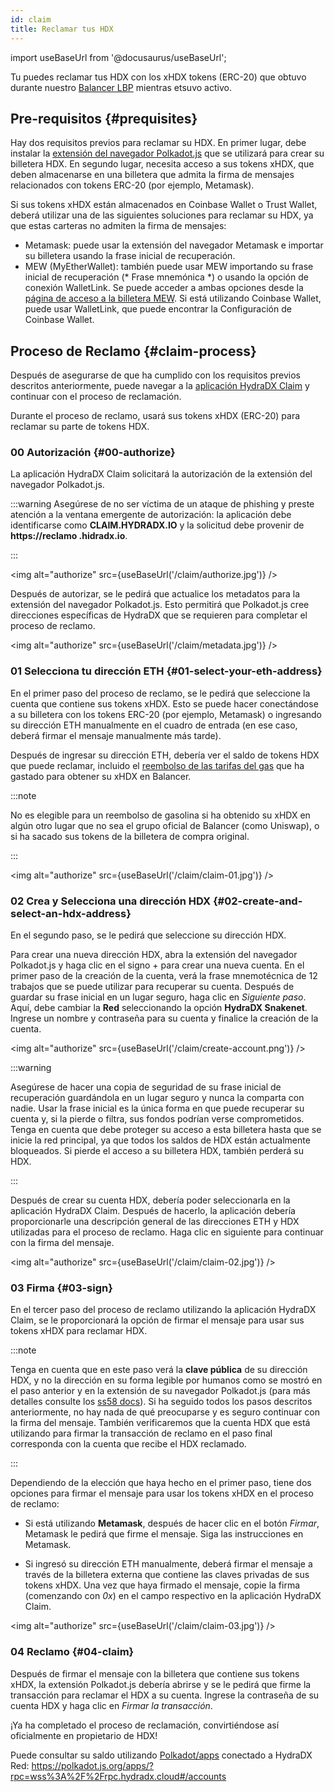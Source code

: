 ```yaml
---
id: claim
title: Reclamar tus HDX
---
```


import useBaseUrl from '@docusaurus/useBaseUrl';


Tu puedes reclamar tus HDX con los xHDX tokens (ERC-20) que obtuvo durante nuestro [Balancer LBP](https://hydradx.substack.com/p/lbp-announcement) mientras etsuvo activo.

## Pre-requisitos {#prequisites}
Hay dos requisitos previos para reclamar su HDX. En primer lugar, debe instalar la [extensión del navegador Polkadot.js](https://polkadot.js.org/extension/) que se utilizará para crear su billetera HDX. En segundo lugar, necesita acceso a sus tokens xHDX, que deben almacenarse en una billetera que admita la firma de mensajes relacionados con tokens ERC-20 (por ejemplo, Metamask).

Si sus tokens xHDX están almacenados en Coinbase Wallet o Trust Wallet, deberá utilizar una de las siguientes soluciones para reclamar su HDX, ya que estas carteras no admiten la firma de mensajes:
* Metamask: puede usar la extensión del navegador Metamask e importar su billetera usando la frase inicial de recuperación.
* MEW (MyEtherWallet): también puede usar MEW importando su frase inicial de recuperación (* Frase mnemónica *) o usando la opción de conexión WalletLink. Se puede acceder a ambas opciones desde la [página de acceso a la billetera MEW](https://www.myetherwallet.com/access-my-wallet). Si está utilizando Coinbase Wallet, puede usar WalletLink, que puede encontrar la Configuración de Coinbase Wallet.

## Proceso de Reclamo {#claim-process}

Después de asegurarse de que ha cumplido con los requisitos previos descritos anteriormente, puede navegar a la [aplicación HydraDX Claim](https://claim.hydradx.io) y continuar con el proceso de reclamación.

Durante el proceso de reclamo, usará sus tokens xHDX (ERC-20) para reclamar su parte de tokens HDX.

### 00 Autorización {#00-authorize}

La aplicación HydraDX Claim solicitará la autorización de la extensión del navegador Polkadot.js.

:::warning
Asegúrese de no ser víctima de un ataque de phishing y preste atención a la ventana emergente de autorización: la aplicación debe identificarse como **CLAIM.HYDRADX.IO** y la solicitud debe provenir de **https://reclamo .hidradx.io**.

:::

<img alt="authorize" src={useBaseUrl('/claim/authorize.jpg')} />

Después de autorizar, se le pedirá que actualice los metadatos para la extensión del navegador Polkadot.js. Esto permitirá que Polkadot.js cree direcciones específicas de HydraDX que se requieren para completar el proceso de reclamo.

<img alt="authorize" src={useBaseUrl('/claim/metadata.jpg')} />

### 01 Selecciona tu dirección ETH {#01-select-your-eth-address}

En el primer paso del proceso de reclamo, se le pedirá que seleccione la cuenta que contiene sus tokens xHDX. Esto se puede hacer conectándose a su billetera con los tokens ERC-20 (por ejemplo, Metamask) o ingresando su dirección ETH manualmente en el cuadro de entrada (en ese caso, deberá firmar el mensaje manualmente más tarde).

Después de ingresar su dirección ETH, debería ver el saldo de tokens HDX que puede reclamar, incluido el [reembolso de las tarifas del gas](https://hydradx.substack.com/p/first-governance-vote) que ha gastado para obtener su xHDX en Balancer.

:::note

No es elegible para un reembolso de gasolina si ha obtenido su xHDX en algún otro lugar que no sea el grupo oficial de Balancer (como Uniswap), o si ha sacado sus tokens de la billetera de compra original.

:::

<img alt="authorize" src={useBaseUrl('/claim/claim-01.jpg')} />

### 02 Crea y Selecciona una dirección HDX  {#02-create-and-select-an-hdx-address}

En el segundo paso, se le pedirá que seleccione su dirección HDX.

Para crear una nueva dirección HDX, abra la extensión del navegador Polkadot.js y haga clic en el signo + para crear una nueva cuenta. En el primer paso de la creación de la cuenta, verá la frase mnemotécnica de 12 trabajos que se puede utilizar para recuperar su cuenta. Después de guardar su frase inicial en un lugar seguro, haga clic en *Siguiente paso*. Aquí, debe cambiar la **Red** seleccionando la opción **HydraDX Snakenet**. Ingrese un nombre y contraseña para su cuenta y finalice la creación de la cuenta.

<img alt="authorize" src={useBaseUrl('/claim/create-account.png')} />

:::warning 

Asegúrese de hacer una copia de seguridad de su frase inicial de recuperación guardándola en un lugar seguro y nunca la comparta con nadie. Usar la frase inicial es la única forma en que puede recuperar su cuenta y, si la pierde o filtra, sus fondos podrían verse comprometidos. Tenga en cuenta que debe proteger su acceso a esta billetera hasta que se inicie la red principal, ya que todos los saldos de HDX están actualmente bloqueados. Si pierde el acceso a su billetera HDX, también perderá su HDX.

:::

Después de crear su cuenta HDX, debería poder seleccionarla en la aplicación HydraDX Claim. Después de hacerlo, la aplicación debería proporcionarle una descripción general de las direcciones ETH y HDX utilizadas para el proceso de reclamo. Haga clic en siguiente para continuar con la firma del mensaje.

<img alt="authorize" src={useBaseUrl('/claim/claim-02.jpg')} />

### 03 Firma {#03-sign}

En el tercer paso del proceso de reclamo utilizando la aplicación HydraDX Claim, se le proporcionará la opción de firmar el mensaje para usar sus tokens xHDX para reclamar HDX.

:::note

Tenga en cuenta que en este paso verá la **clave pública** de su dirección HDX, y no la dirección en su forma legible por humanos como se mostró en el paso anterior y en la extensión de su navegador Polkadot.js (para más detalles consulte los [ss58 docs](https://polkadot.js.org/docs/keyring/start/ss58)). Si ha seguido todos los pasos descritos anteriormente, no hay nada de qué preocuparse y es seguro continuar con la firma del mensaje. También verificaremos que la cuenta HDX que está utilizando para firmar la transacción de reclamo en el paso final corresponda con la cuenta que recibe el HDX reclamado.

:::

Dependiendo de la elección que haya hecho en el primer paso, tiene dos opciones para firmar el mensaje para usar los tokens xHDX en el proceso de reclamo:

* Si está utilizando **Metamask**, después de hacer clic en el botón *Firmar*, Metamask le pedirá que firme el mensaje. Siga las instrucciones en Metamask.

* Si ingresó su dirección ETH manualmente, deberá firmar el mensaje a través de la billetera externa que contiene las claves privadas de sus tokens xHDX. Una vez que haya firmado el mensaje, copie la firma (comenzando con *0x*) en el campo respectivo en la aplicación HydraDX Claim.

<img alt="authorize" src={useBaseUrl('/claim/claim-03.jpg')} />

### 04 Reclamo {#04-claim}

Después de firmar el mensaje con la billetera que contiene sus tokens xHDX, la extensión Polkadot.js debería abrirse y se le pedirá que firme la transacción para reclamar el HDX a su cuenta. Ingrese la contraseña de su cuenta HDX y haga clic en *Firmar la transacción*.

¡Ya ha completado el proceso de reclamación, convirtiéndose así oficialmente en propietario de HDX!

Puede consultar su saldo utilizando [Polkadot/apps](https://polkadot.js.org/apps/?rpc=wss%3A%2F%2Frpc-01.snakenet.hydradx.io#/accounts) conectado a HydraDX Red: https://polkadot.js.org/apps/?rpc=wss%3A%2F%2Frpc.hydradx.cloud#/accounts
